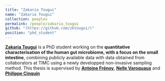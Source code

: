 ```yaml
---
title: "Zakaria Tougui"
name: "Zakaria Tougui"
collection: peoples
permalink: /people/zakaria_tougui
github: "(https://github.com/zktougui/)"
position: "phd_student"
---
```


**[Zakaria Tougui](https://www.timc.fr/zakaria-tougui)** is a PhD student working on the **quantitative characterisation of the human gut microbiome, with a focus on the small intestine**, combining publicly available data with data obtained from collaborators at TIMC using a newly developped non-invasive sampling method. This thesis is supervised by **[Antoine Frénoy](https://www.timc.fr/antoine-frenoy)**, **[Nelle Varoquaux](https://www.timc.fr/nelle-varoquaux)** and **[Philippe Cinquin](https://www.timc.fr/philippe-cinquin)**
